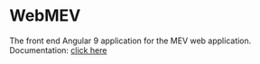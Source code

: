 # WebMEV

The front end Angular 9 application for the MEV web application.
Documentation: [click here](https://web-mev.github.io/mev-frontend/documentation/overview.html)
